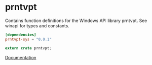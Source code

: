 # prntvpt #
Contains function definitions for the Windows API library prntvpt. See winapi for types and constants.

```toml
[dependencies]
prntvpt-sys = "0.0.1"
```

```rust
extern crate prntvpt;
```

[Documentation](https://retep998.github.io/doc/prntvpt/)
